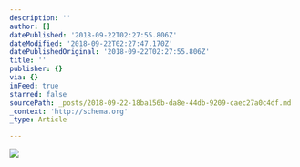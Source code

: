 ```yaml
---
description: ''
author: []
datePublished: '2018-09-22T02:27:55.806Z'
dateModified: '2018-09-22T02:27:47.170Z'
datePublishedOriginal: '2018-09-22T02:27:55.806Z'
title: ''
publisher: {}
via: {}
inFeed: true
starred: false
sourcePath: _posts/2018-09-22-18ba156b-da8e-44db-9209-caec27a0c4df.md
_context: 'http://schema.org'
_type: Article

---
```

![](https://the-grid-user-content.s3-us-west-2.amazonaws.com/2e11eb5c-fd12-42d0-84c6-162f7246a7dd.jpg)